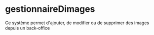 # gestionnaireDimages
Ce système permet d'ajouter, de modifier ou de supprimer des images depuis un back-office
